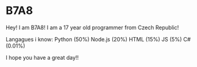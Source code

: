 # B7A8
Hey! I am B7A8! 
I am a 17 year old programmer from Czech Republic!



Langagues i know:
Python (50%)
Node.js (20%)
HTML (15%)
JS (5%)
C# (0.01%)

I hope you have a great day!!
